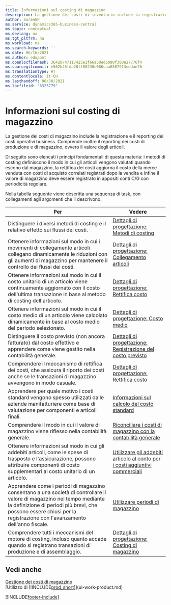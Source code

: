 ```yaml
---
title: Informazioni sul costing di magazzino
description: La gestione dei costi di inventario include la registrazione e il reporting dei costi operativi business e il reporting dei costi di produzione e di magazzino.
author: SorenGP
ms.service: dynamics365-business-central
ms.topic: conceptual
ms.devlang: na
ms.tgt_pltfrm: na
ms.workload: na
ms.search.keywords: ''
ms.date: 06/16/2021
ms.author: edupont
ms.openlocfilehash: 36420747117425e1f66e30ed6090f300e27776f4
ms.sourcegitcommit: e562b45fda20ff88230e086caa6587913eddae26
ms.translationtype: HT
ms.contentlocale: it-CH
ms.lasthandoff: 06/30/2021
ms.locfileid: "6325779"
---
```

# <a name="about-inventory-costing"></a>Informazioni sul costing di magazzino
La gestione dei costi di magazzino include la registrazione e il reporting dei costi operativi business. Comprende inoltre il reporting dei costi di produzione e di magazzino, ovvero il valore degli articoli.  

 Di seguito sono elencati i principi fondamentali di questa materia: i metodi di costing definiscono il modo in cui gli articoli vengono valutati quando escono dal magazzino, la rettifica dei costi aggiorna il costo della merce venduta con costi di acquisto correlati registrati dopo la vendita e infine il valore di magazzino deve essere registrato in appositi conti C/G con periodicità regolare.  

 Nella tabella seguente viene descritta una sequenza di task, con collegamenti agli argomenti che li descrivono.   

|**Per**|**Vedere**|  
|------------|-------------|  
|Distinguere i diversi metodi di costing e il relativo effetto sui flussi dei costi.|[Dettagli di progettazione: Metodi di costing](design-details-costing-methods.md)|  
|Ottenere informazioni sul modo in cui i movimenti di collegamento articoli collegano dinamicamente le riduzioni con gli aumenti di magazzino per mantenere il controllo dei flussi dei costi.|[Dettagli di progettazione: Collegamento articoli](design-details-item-application.md)|  
|Ottenere informazioni sul modo in cui il costo unitario di un articolo viene continuamente aggiornato con il costo dell'ultima transazione in base al metodo di costing dell'articolo.|[Dettagli di progettazione: Rettifica costo](design-details-cost-adjustment.md)|  
|Ottenere informazioni sul modo in cui il costo medio di un articolo viene calcolato dinamicamente in base al costo medio del periodo selezionato.|[Dettagli di progettazione: Costo medio](design-details-average-cost.md)|  
|Distinguere il costo previsto (non ancora fatturato) dal costo effettivo e apprendere come viene gestito nella contabilità generale.|[Dettagli di progettazione: Registrazione del costo previsto](design-details-expected-cost-posting.md)|  
|Comprendere il meccanismo di rettifica dei costi, che assicura il riporto dei costi anche se le transazioni di magazzino avvengono in modo casuale.|[Dettagli di progettazione: Rettifica costo](design-details-cost-adjustment.md)|  
|Apprendere per quale motivo i costi standard vengono spesso utilizzati dalle aziende manifatturiere come base di valutazione per componenti e articoli finali.|[Informazioni sul calcolo del costo standard](finance-about-calculating-standard-cost.md)|  
|Comprendere il modo in cui il valore di magazzino viene riflesso nella contabilità generale.|[Riconciliare i costi di magazzino con la contabilità generale](finance-how-to-post-inventory-costs-to-the-general-ledger.md)|  
|Ottenere informazioni sul modo in cui gli addebiti articoli, come le spese di trasposto e l'assicurazione, possono attribuire componenti di costo supplementari al costo unitario di un articolo.|[Utilizzare gli addebiti articolo al conto per i costi aggiuntivi commerciali](payables-how-assign-item-charges.md)|  
|Apprendere come i periodi di magazzino consentano a una società di controllare il valore di magazzino nel tempo mediante la definizione di periodi più brevi, che possono essere chiusi per la registrazione con l'avanzamento dell'anno fiscale.|[Utilizzare periodi di magazzino](finance-how-to-work-with-inventory-periods.md)|  
|Comprendere tutti i meccanismi del motore di costing, incluso quanto accade quando si registrano transazioni di produzione e di assemblaggio.|[Dettagli di progettazione: Costing di magazzino](design-details-inventory-costing.md)|  

## <a name="see-also"></a>Vedi anche
[Gestione dei costi di magazzino](finance-manage-inventory-costs.md)    
[Utilizzo di [!INCLUDE[prod_short](includes/prod_short.md)]](ui-work-product.md)


[!INCLUDE[footer-include](includes/footer-banner.md)]